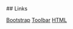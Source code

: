 ## Links

[Bootstrap](https://getbootstrap.com/docs/4.1/components/buttons/)
[Toolbar](https://getbootstrap.com/docs/4.1/components/button-group/#button-toolbar)
[HTML](https://www.w3schools.com/tags/tag_button.asp)
